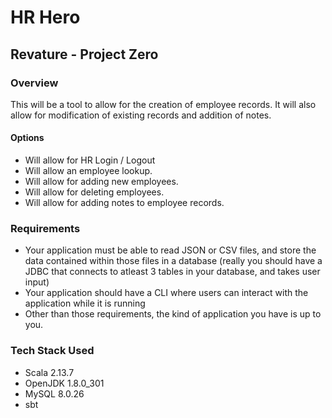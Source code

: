 # HR Hero
## Revature - Project Zero

### Overview
This will be a tool to allow for the creation of employee records. It will also allow for modification of existing records and addition of notes.

#### Options
- Will allow for HR Login / Logout
- Will allow an employee lookup.
- Will allow for adding new employees.
- Will allow for deleting employees.
- Will allow for adding notes to employee records.

### Requirements
- Your application must be able to read JSON or CSV files, and store the data contained within those files in a database (really you should have a JDBC that connects to atleast 3 tables in your database, and takes user input)
- Your application should have a CLI where users can interact with the application while it is running
- Other than those requirements, the kind of application you have is up to you.

### Tech Stack Used
- Scala 2.13.7
- OpenJDK 1.8.0_301
- MySQL 8.0.26
- sbt
